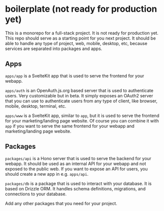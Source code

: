 # boilerplate (not ready for production yet)

This is a monorepo for a full-stack project. It is not ready for production yet. This repo should serve as a starting point for you next project. It should be able to handle any type of project, web, mobile, desktop, etc, because services are separated into packages and apps.

## Apps

`apps/app` is a SvelteKit app that is used to serve the frontend for your webapp.

`apps/auth` is an OpenAuth.js.org based server that is used to authenticate users. Very customizable but in beta. It simply exposes an OAuth2 server that you can use to authenticate users from any type of client, like browser, mobile, desktop, terminal, etc.

`apps/www` is a SvelteKit app, similar to `app`, but it is used to serve the frontend for your marketing/landing page website. Of course you can combine it with `app` if you want to serve the same frontend for your webapp and marketing/landing page website.

## Packages

`packages/api` is a Hono server that is used to serve the backend for your webapp. It should be used as an internal API for your webapp and not exposed to the public web. If you want to expose an API for users, you should create a new app in e.g. `apps/api`.

`packages/db` is a package that is used to interact with your database. It is based on Drizzle ORM. It handles schema definitions, migrations, and connections to your database.

Add any other packages that you need for your project.

